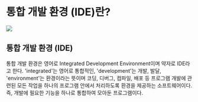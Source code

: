 # 통합 개발 환경 (IDE)란?

![](https://velog.velcdn.com/images/chrios99/post/f290bcf7-a711-4640-b44e-3d36dc9968ba/image.png)

## 통합 개발 환경 (IDE)

통합 개발 환경은 영어로 Integrated Development Environment이며 약자로 IDE라고 한다. 
'integrated'는 영어로 통합적인, 'development'는 개발, 발달, 'environment'는 환경이라는 뜻이며 코딩, 디버그, 컴파일, 배포 등 프로그램 개발에 관련된 모든 작업을 하나의 프로그램 안에서 처리하도록 환경을 제공하는 소프트웨어이다. 
즉, 개발에 필요한 기능을 하나로 통합하여 모아둔 프로그램이다.
